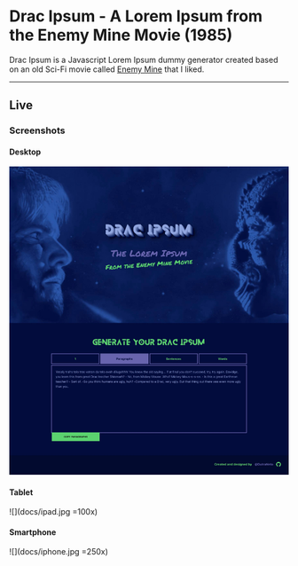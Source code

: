 # Drac Ipsum - A Lorem Ipsum from the Enemy Mine Movie (1985)

Drac Ipsum is a Javascript Lorem Ipsum dummy generator created based on an old Sci-Fi movie called [Enemy Mine](https://www.imdb.com/title/tt0089092/) that I liked.
<hr/>

## Live


### Screenshots

#### Desktop

![](docs/desktop.jpg)

#### Tablet

![](docs/ipad.jpg =100x)

#### Smartphone

![](docs/iphone.jpg =250x)
